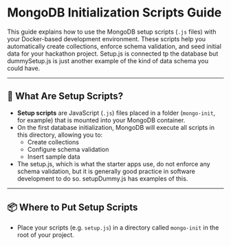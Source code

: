# MongoDB Initialization Scripts Guide

This guide explains how to use the MongoDB setup scripts (`.js` files) with your Docker-based development environment. These scripts help you automatically create collections, enforce schema validation, and seed initial data for your hackathon project. Setup.js is connected tp the database but dummySetup.js is just another example of the kind of data schema you could have.

---

## 🚀 What Are Setup Scripts?

- **Setup scripts** are JavaScript (`.js`) files placed in a folder (`mongo-init`, for example) that is mounted into your MongoDB container.
- On the first database initialization, MongoDB will execute all scripts in this directory, allowing you to:
    - Create collections
    - Configure schema validation
    - Insert sample data
- The setup.js, which is what the starter apps use, do not enforce any schema validation, but it is generally good practice in software development to do so. setupDummy.js has examples of this.
---

## 📦 Where to Put Setup Scripts

- Place your scripts (e.g. `setup.js`) in a directory called `mongo-init` in the root of your project.
